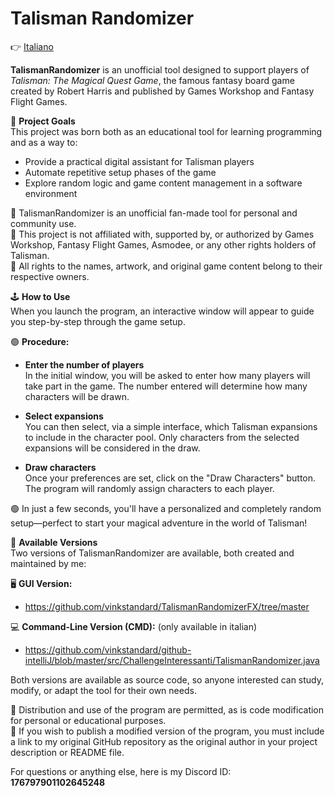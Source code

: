 # Talisman Randomizer

👉 [Italiano](README.it.md) 

**TalismanRandomizer** is an unofficial tool designed to support players of *Talisman: The Magical Quest Game*, the famous fantasy board game created by Robert Harris and published by Games Workshop and Fantasy Flight Games.

🎯 **Project Goals**  
This project was born both as an educational tool for learning programming and as a way to:

- Provide a practical digital assistant for Talisman players  
- Automate repetitive setup phases of the game  
- Explore random logic and game content management in a software environment

🔴 TalismanRandomizer is an unofficial fan-made tool for personal and community use.  
🔴 This project is not affiliated with, supported by, or authorized by Games Workshop, Fantasy Flight Games, Asmodee, or any other rights holders of Talisman.  
🔴 All rights to the names, artwork, and original game content belong to their respective owners.

🕹️ **How to Use**  
When you launch the program, an interactive window will appear to guide you step-by-step through the game setup.

🟢 **Procedure:**  
- **Enter the number of players**  
  In the initial window, you will be asked to enter how many players will take part in the game. The number entered will determine how many characters will be drawn.

- **Select expansions**  
  You can then select, via a simple interface, which Talisman expansions to include in the character pool. Only characters from the selected expansions will be considered in the draw.

- **Draw characters**  
  Once your preferences are set, click on the "Draw Characters" button. The program will randomly assign characters to each player.

🟢 In just a few seconds, you'll have a personalized and completely random setup—perfect to start your magical adventure in the world of Talisman!

🔗 **Available Versions**  
Two versions of TalismanRandomizer are available, both created and maintained by me:

🖥️ **GUI Version:**  
- https://github.com/vinkstandard/TalismanRandomizerFX/tree/master

💻 **Command-Line Version (CMD):** (only available in italian)
- https://github.com/vinkstandard/github-intelliJ/blob/master/src/ChallengeInteressanti/TalismanRandomizer.java

Both versions are available as source code, so anyone interested can study, modify, or adapt the tool for their own needs.

🔴 Distribution and use of the program are permitted, as is code modification for personal or educational purposes.  
🔴 If you wish to publish a modified version of the program, you must include a link to my original GitHub repository as the original author in your project description or README file.

For questions or anything else, here is my Discord ID: **176797901102645248**
